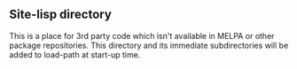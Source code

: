 ## Site-lisp directory

This is a place for 3rd party code which isn't available in MELPA or other
package repositories. This directory and its immediate subdirectories will be
added to load-path at start-up time.


